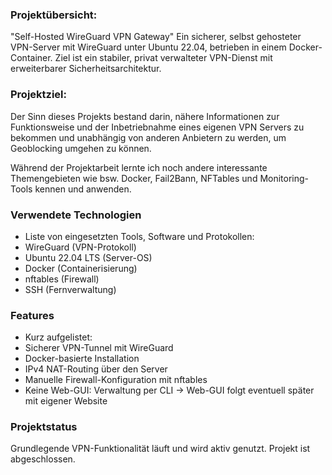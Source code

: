 ### Projektübersicht:

"Self-Hosted WireGuard VPN Gateway"
Ein sicherer, selbst gehosteter VPN-Server mit WireGuard unter Ubuntu 22.04, betrieben in einem Docker-Container. Ziel ist ein stabiler, privat verwalteter VPN-Dienst mit erweiterbarer Sicherheitsarchitektur.


### Projektziel:

Der Sinn dieses Projekts bestand darin, nähere Informationen zur Funktionsweise und der Inbetriebnahme eines eigenen VPN Servers zu bekommen und unabhängig von anderen Anbietern zu werden, um Geoblocking umgehen zu können.

Während der Projektarbeit lernte ich noch andere interessante Themengebieten wie bsw. Docker, Fail2Bann, NFTables und Monitoring-Tools kennen und anwenden.


### Verwendete Technologien

- Liste von eingesetzten Tools, Software und Protokollen:
- WireGuard (VPN-Protokoll)
- Ubuntu 22.04 LTS (Server-OS)
- Docker (Containerisierung)
- nftables (Firewall)
- SSH (Fernverwaltung)


### Features

- Kurz aufgelistet:
- Sicherer VPN-Tunnel mit WireGuard
- Docker-basierte Installation
- IPv4 NAT-Routing über den Server
- Manuelle Firewall-Konfiguration mit nftables
- Keine Web-GUI: Verwaltung per CLI
-> Web-GUI folgt eventuell später mit eigener Website


### Projektstatus

Grundlegende VPN-Funktionalität läuft und wird aktiv genutzt. Projekt ist abgeschlossen.

